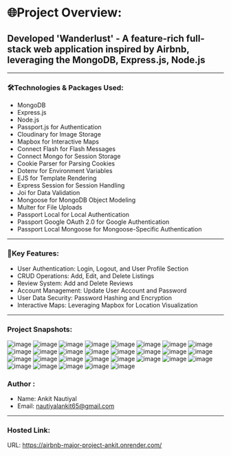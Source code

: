 # 🌐Project Overview:
## Developed 'Wanderlust' - A feature-rich full-stack web application inspired by Airbnb, leveraging the MongoDB, Express.js, Node.js

***
### 🛠️Technologies & Packages Used:
- MongoDB
- Express.js
- Node.js
- Passport.js for Authentication
- Cloudinary for Image Storage
- Mapbox for Interactive Maps
- Connect Flash for Flash Messages
- Connect Mongo for Session Storage
- Cookie Parser for Parsing Cookies
- Dotenv for Environment Variables
- EJS for Template Rendering
- Express Session for Session Handling
- Joi for Data Validation
- Mongoose for MongoDB Object Modeling
- Multer for File Uploads
- Passport Local for Local Authentication
- Passport Google OAuth 2.0 for Google Authentication
- Passport Local Mongoose for Mongoose-Specific Authentication

---

### 🌟Key Features:
- User Authentication: Login, Logout, and User Profile Section
- CRUD Operations: Add, Edit, and Delete Listings
- Review System: Add and Delete Reviews
- Account Management: Update User Account and Password
- User Data Security: Password Hashing and Encryption
- Interactive Maps: Leveraging Mapbox for Location Visualization
---

### Project Snapshots:
![image](https://github.com/user-attachments/assets/d6b39cc2-1b0f-41d6-a991-e4328da88b00)
![image](https://github.com/user-attachments/assets/f689a067-6a35-4ce1-8d4f-5ea9b9cef499)
![image](https://github.com/user-attachments/assets/fefb8088-c75a-4790-94d6-7d0940149775)
![image](https://github.com/user-attachments/assets/cf2c85e3-a58f-4abd-ba8c-57a39f6fac1a)
![image](https://github.com/user-attachments/assets/a68217ef-6fde-414f-84ca-ecb5cfb67bf4)
![image](https://github.com/user-attachments/assets/8dfe2970-76c4-49aa-9280-7dd974f096d0)
![image](https://github.com/user-attachments/assets/8b722f60-c345-4f4a-a2f3-3d6cc412f076)
![image](https://github.com/user-attachments/assets/b3d6976b-2a01-44fa-b018-d227678210ea)
![image](https://github.com/user-attachments/assets/4d21ec6e-f38a-4bb8-809e-43bf582419d0)
![image](https://github.com/user-attachments/assets/91734000-fd1a-4a29-977c-644f983a3bc1)
![image](https://github.com/user-attachments/assets/5caa5071-939e-48c8-90b5-0a7d10fb2ef9)
![image](https://github.com/user-attachments/assets/bc60baec-8c07-4f88-85c7-2c65f0f41617)
![image](https://github.com/user-attachments/assets/4b75e2d9-06cb-44e8-b521-675e9ffcf856)
![image](https://github.com/user-attachments/assets/8081e622-29f9-44b3-bd0b-3c720896fae8)
![image](https://github.com/user-attachments/assets/6f307d8c-965a-4bcc-badd-625b7d253f7a)
![image](https://github.com/user-attachments/assets/46be2b2b-cc1e-43c0-bda6-be6c92a25fd3)
![image](https://github.com/user-attachments/assets/c2639192-659d-4ecd-a0c7-54470d81969e)
![image](https://github.com/user-attachments/assets/1e43aaf3-4b67-465d-9dba-e3fc8d44890f)
![image](https://github.com/user-attachments/assets/0799c4d1-0989-4ff9-8869-7ef972c50ade)
![image](https://github.com/user-attachments/assets/60ea50ae-9ca7-42f2-b0a9-abb8be181f4b)
![image](https://github.com/user-attachments/assets/c90709d5-b6f9-422b-b037-f31483b4426d)
![image](https://github.com/user-attachments/assets/286f27fb-b02c-4a45-9e48-428cc4f0e98a)
![image](https://github.com/user-attachments/assets/d90f6b51-2fa6-40e9-a7b5-9e0e423a6ee8)
![image](https://github.com/user-attachments/assets/a8d3e4e5-219b-4746-bd54-33f234119bd4)
![image](https://github.com/user-attachments/assets/068ab43e-d2ee-4011-bd23-2ebd33f23167)
![image](https://github.com/user-attachments/assets/7a06d56e-200f-433b-a3f7-b3e896c07157)
![image](https://github.com/user-attachments/assets/837b666c-4266-420a-a86f-95e3432359c3)
![image](https://github.com/user-attachments/assets/4abb8fab-6543-4749-934c-42a1fad785b5)
![image](https://github.com/user-attachments/assets/691833e1-225a-4236-90c0-53108d09aae8)


























### Author :
- Name: Ankit Nautiyal
- Email: nautiyalankit65@gmail.com
---
### Hosted Link:
URL: https://airbnb-major-project-ankit.onrender.com/
